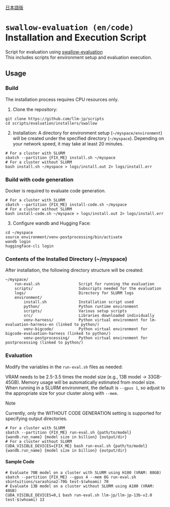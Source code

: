 [日本語版](README.ja.md)
# `swallow-evaluation (en/code)` Installation and Execution Script

Script for evaluation using [swallow-evaluation](https://github.com/swallow-llm/swallow-evaluation) <br>
This includes scripts for environment setup and evaluation execution.

## Usage

### Build

The installation process requires CPU resources only.

1. Clone the repository:
```shell
git clone https://github.com/llm-jp/scripts
cd scripts/evaluation/installers/swallow
```

2. Installation:
A directory for environment setup (`~/myspace/environment`) will be created under the specified directory (`~/myspace`).
Depending on your network speed, it may take at least 20 minutes.
```shell
# For a cluster with SLURM
sbatch --partition {FIX_ME} install.sh ~/myspace
# For a cluster without SLURM
bash install.sh ~/myspace > logs/install.out 2> logs/install.err
```

### Build with code generation
Docker is required to evaluate code generation.
```shell
# For a cluster with SLURM
sbatch --partition {FIX_ME} install-code.sh ~/myspace
# For a cluster without SLURM
bash install-code.sh ~/myspace > logs/install.out 2> logs/install.err
```

3. Configure wandb and Hugging Face:
```shell
cd ~/myspace
source environment/venv-postprocessing/bin/activate
wandb login
huggingface-cli login
```

### Contents of the Installed Directory (~/myspace)

After installation, the following directory structure will be created:
```
~/myspace/
    run-eval.sh                 Script for running the evaluation
    scripts/                    Subscripts needed for the evaluation
    logs/                       Directory for SLURM logs
    environment/
        install.sh              Installation script used
        python/                 Python runtime environment
        scripts/                Various setup scripts
        src/                    Libraries downloaded individually
        venv-harness/           Python virtual environment for lm-evaluation-harness-en (linked to python/)
        venv-bigcode/           Python virtual environment for bigcode-evaluation-harness (linked to python/)
        venv-postprocessing/    Python virtual environment for postprocessing (linked to python/)
```

### Evaluation

Modify the variables in the `run-eval.sh` files as needed:

VRAM needs to be 2.5-3.5 times the model size (e.g., 13B model -> 33GB-45GB).
Memory usage will be automatically estimated from model size.
When running in a SLURM environment, the default is `--gpus 1`, so adjust to the appropriate size for your cluster along with `--mem`.

> [!NOTE]
> Currently, only the WITHOUT CODE GENERATION setting is supported for specifying output directories.

```shell
# For a cluster with SLURM
sbatch --partition {FIX_ME} run-eval.sh {path/to/model} {wandb.run_name} {model size in billion} {output/dir}
# For a cluster without SLURM
CUDA_VISIBLE_DEVICES={FIX_ME} bash run-eval.sh {path/to/model} {wandb.run_name} {model size in billion} {output/dir}
```

#### Sample Code
```shell
# Evaluate 70B model on a cluster with SLURM using H100 (VRAM: 80GB)
sbatch --partition {FIX_ME} --gpus 4 --mem 8G run-eval.sh sbintuitions/sarashina2-70b test-$(whoami) 70
# Evaluate 13B model on a cluster without SLURM using A100 (VRAM: 40GB)
CUDA_VISIBLE_DEVICES=0,1 bash run-eval.sh llm-jp/llm-jp-13b-v2.0 test-$(whoami) 13
```

